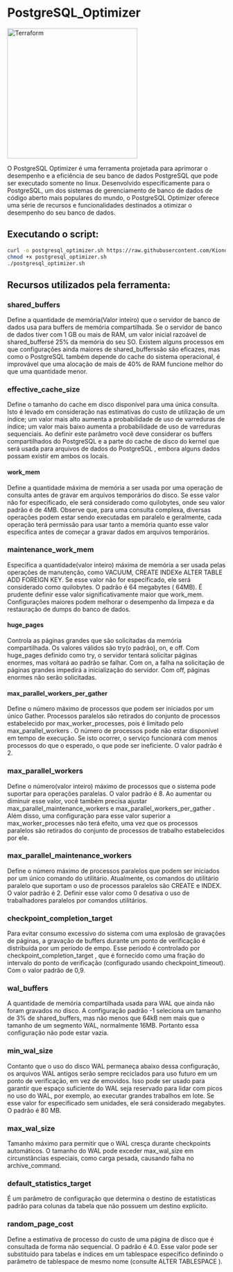 # PostgreSQL_Optimizer

<img alt="Terraform" src="https://www.datocms-assets.com/2885/1629941242-logo-terraform-main.svg" width="300px">

O PostgreSQL Optimizer é uma ferramenta projetada para aprimorar o desempenho e a eficiência de seu banco de dados PostgreSQL que pode ser executado somente no linux. Desenvolvido especificamente para o PostgreSQL, um dos sistemas de gerenciamento de banco de dados de código aberto mais populares do mundo, o PostgreSQL Optimizer oferece uma série de recursos e funcionalidades destinados a otimizar o desempenho do seu banco de dados.

## Executando o script:
```bash
curl -o postgresql_optimizer.sh https://raw.githubusercontent.com/Kionovelletto/postgreSQL_Optimizer/main/postgresql_optimizer.sh
chmod +x postgresql_optimizer.sh
./postgresql_optimizer.sh
```

## Recursos utilizados pela ferramenta:

### shared_buffers
Define a quantidade de memória(Valor inteiro) que o servidor de banco de dados usa para buffers de memória compartilhada. 
Se o servidor de banco de dados tiver com 1 GB ou mais de RAM, um valor inicial razoável de shared_buffersé 25% da memória do seu SO. 
Existem alguns processos em que configurações ainda maiores de shared_bufferssão são eficazes, mas como o PostgreSQL também depende do cache do sistema operacional, 
é improvável que uma alocação de mais de 40% de RAM funcione melhor do que uma quantidade menor.

### effective_cache_size
Define o tamanho do cache em disco disponível para uma única consulta. 
Isto é levado em consideração nas estimativas do custo de utilização de um índice; um valor mais alto aumenta a probabilidade de uso de varreduras de índice; 
um valor mais baixo aumenta a probabilidade de uso de varreduras sequenciais. Ao definir este parâmetro você deve considerar os buffers compartilhados do PostgreSQL e a 
parte do cache de disco do kernel que será usada para arquivos de dados do PostgreSQL , embora alguns dados possam existir em ambos os locais.

#### work_mem
Define a quantidade máxima de memória a ser usada por uma operação de consulta antes de gravar em arquivos temporários do disco. 
Se esse valor não for especificado, ele será considerado como quilobytes, onde seu valor padrão é de 4MB. 
Observe que, para uma consulta complexa, diversas operações podem estar sendo executadas em paralelo e geralmente, cada operação terá permissão 
para usar tanto a memória quanto esse valor especifica antes de começar a gravar dados em arquivos temporários.

### maintenance_work_mem
Especifica a quantidade(valor inteiro) máxima de memória a ser usada pelas operações de manutenção, como VACUUM, CREATE INDEXe ALTER TABLE ADD FOREIGN KEY. 
Se esse valor não for especificado, ele será considerado como quilobytes. O padrão é 64 megabytes ( 64MB). 
É prudente definir esse valor significativamente maior que work_mem. Configurações maiores podem melhorar o desempenho da limpeza e da restauração de dumps do banco de dados.

#### huge_pages
Controla as páginas grandes que são solicitadas da memória compartilhada. Os valores válidos são try(o padrão), on, e off. 
Com huge_pages definido como try, o servidor tentará solicitar páginas enormes, mas voltará ao padrão se falhar. 
Com on, a falha na solicitação de páginas grandes impedirá a inicialização do servidor. 
Com off, páginas enormes não serão solicitadas.

#### max_parallel_workers_per_gather
Define o número máximo de processos que podem ser iniciados por um único Gather. 
Processos paralelos são retirados do conjunto de processos estabelecido por max_worker_processes, pois é limitado pelo max_parallel_workers . 
O número de processos pode não estar disponível em tempo de execução. Se isto ocorrer, o serviço funcionará com menos processos do que o esperado, o que pode ser ineficiente. O valor padrão é 2.

### max_parallel_workers
Define o número(valor inteiro) máximo de processos que o sistema pode suportar para operações paralelas. O valor padrão é 8. 
Ao aumentar ou diminuir esse valor, você também precisa ajustar max_parallel_maintenance_workers e max_parallel_workers_per_gather . Além disso, uma configuração para esse valor superior a max_worker_processes não terá efeito, uma vez que os processos paralelos são retirados do conjunto de processos de trabalho estabelecidos por ele.

### max_parallel_maintenance_workers
Define o número máximo de processos paralelos que podem ser iniciados por um único comando do utilitário. Atualmente, 
os comandos do utilitário paralelo que suportam o uso de processos paralelos são CREATE e INDEX.
O valor padrão é 2. Definir esse valor como 0 desativa o uso de trabalhadores paralelos por comandos utilitários.

### checkpoint_completion_target
Para evitar consumo excessivo do sistema com uma explosão de gravações de páginas, a gravação de buffers durante um ponto de verificação é distribuída por um período de empo. Esse período é controlado por checkpoint_completion_target , que é fornecido como uma fração do intervalo do ponto de verificação (configurado usando checkpoint_timeout). Com o valor padrão de 0,9.

### wal_buffers
A quantidade de memória compartilhada usada para WAL que ainda não foram gravados no disco. A configuração padrão -1 seleciona um tamanho de 3% de shared_buffers, mas não menos que 64kB nem mais que o tamanho de um segmento WAL, normalmente 16MB. Portanto essa configuração não pode estar vazia.

### min_wal_size
Contanto que o uso do disco WAL permaneça abaixo dessa configuração, os arquivos WAL antigos serão sempre reciclados para uso futuro em um ponto de verificação, em vez de emovidos. Isso pode ser usado para garantir que espaço suficiente do WAL seja reservado para lidar com picos no uso do WAL, por exemplo, ao executar grandes trabalhos em lote. Se esse valor for especificado sem unidades, ele será considerado megabytes. O padrão é 80 MB.

### max_wal_size
Tamanho máximo para permitir que o WAL cresça durante checkpoints automáticos. O tamanho do WAL pode exceder max_wal_size em circunstâncias especiais, como carga pesada, causando falha no archive_command.

### default_statistics_target
É um parâmetro de configuração que determina o destino de estatísticas padrão para colunas da tabela que não possuem um destino explícito. 

### random_page_cost
Define a estimativa de processo do custo de uma página de disco que é consultada de forma não sequencial. O padrão é 4.0. 
Esse valor pode ser substituído para tabelas e índices em um tablespace específico definindo o parâmetro de tablespace de mesmo nome (consulte ALTER TABLESPACE ).
